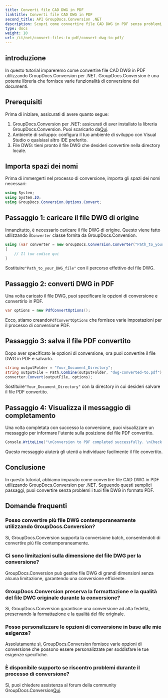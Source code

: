 ```yaml
---
title: Converti file CAD DWG in PDF
linktitle: Converti file CAD DWG in PDF
second_title: API GroupDocs.Conversion .NET
description: Scopri come convertire file CAD DWG in PDF senza problemi utilizzando GroupDocs.Conversion per .NET. Segui il nostro tutorial passo passo per una conversione efficiente.
type: docs
weight: 10
url: /it/net/convert-files-to-pdf/convert-dwg-to-pdf/
---
```

## introduzione
In questo tutorial impareremo come convertire file CAD DWG in PDF utilizzando GroupDocs.Conversion per .NET. GroupDocs.Conversion è una potente libreria che fornisce varie funzionalità di conversione dei documenti.
## Prerequisiti
Prima di iniziare, assicurati di avere quanto segue:
1.  GroupDocs.Conversion per .NET: assicurati di aver installato la libreria GroupDocs.Conversion. Puoi scaricarlo da[Qui](https://releases.groupdocs.com/conversion/net/).
2. Ambiente di sviluppo: configura il tuo ambiente di sviluppo con Visual Studio o qualsiasi altro IDE preferito.
3. File DWG: tieni pronto il file DWG che desideri convertire nella directory locale.

## Importa spazi dei nomi
Prima di immergerti nel processo di conversione, importa gli spazi dei nomi necessari:
```csharp
using System;
using System.IO;
using GroupDocs.Conversion.Options.Convert;
```
## Passaggio 1: caricare il file DWG di origine
 Innanzitutto, è necessario caricare il file DWG di origine. Questo viene fatto utilizzando il`Converter` classe fornita da GroupDocs.Conversion. 
```csharp
using (var converter = new GroupDocs.Conversion.Converter("Path_to_your_DWG_file"))
{
    // Il tuo codice qui
}
```
 Sostituire`"Path_to_your_DWG_file"` con il percorso effettivo del file DWG.
## Passaggio 2: converti DWG in PDF
Una volta caricato il file DWG, puoi specificare le opzioni di conversione e convertirlo in PDF. 
```csharp
var options = new PdfConvertOptions();
```
 Ecco, stiamo creando`PdfConvertOptions` che fornisce varie impostazioni per il processo di conversione PDF.
## Passaggio 3: salva il file PDF convertito
Dopo aver specificato le opzioni di conversione, ora puoi convertire il file DWG in PDF e salvarlo.
```csharp
string outputFolder = "Your_Document_Directory";
string outputFile = Path.Combine(outputFolder, "dwg-converted-to.pdf");
converter.Convert(outputFile, options);
```
 Sostituire`"Your_Document_Directory"` con la directory in cui desideri salvare il file PDF convertito.
## Passaggio 4: Visualizza il messaggio di completamento
Una volta completata con successo la conversione, puoi visualizzare un messaggio per informare l'utente sulla posizione del file PDF convertito.
```csharp
Console.WriteLine("\nConversion to PDF completed successfully. \nCheck output in {0}", outputFolder);
```
Questo messaggio aiuterà gli utenti a individuare facilmente il file convertito.

## Conclusione
In questo tutorial, abbiamo imparato come convertire file CAD DWG in PDF utilizzando GroupDocs.Conversion per .NET. Seguendo questi semplici passaggi, puoi convertire senza problemi i tuoi file DWG in formato PDF.
## Domande frequenti
### Posso convertire più file DWG contemporaneamente utilizzando GroupDocs.Conversion?
Sì, GroupDocs.Conversion supporta la conversione batch, consentendoti di convertire più file contemporaneamente.
### Ci sono limitazioni sulla dimensione del file DWG per la conversione?
GroupDocs.Conversion può gestire file DWG di grandi dimensioni senza alcuna limitazione, garantendo una conversione efficiente.
### GroupDocs.Conversion preserva la formattazione e la qualità del file DWG originale durante la conversione?
Sì, GroupDocs.Conversion garantisce una conversione ad alta fedeltà, preservando la formattazione e la qualità del file originale.
### Posso personalizzare le opzioni di conversione in base alle mie esigenze?
Assolutamente sì, GroupDocs.Conversion fornisce varie opzioni di conversione che possono essere personalizzate per soddisfare le tue esigenze specifiche.
### È disponibile supporto se riscontro problemi durante il processo di conversione?
 Sì, puoi chiedere assistenza al forum della community GroupDocs.Conversion[Qui](https://forum.groupdocs.com/c/conversion/11).
